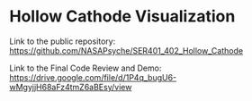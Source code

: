 # Hollow Cathode Visualization

Link to the public repository:
https://github.com/NASAPsyche/SER401_402_Hollow_Cathode

Link to the Final Code Review and Demo:
https://drive.google.com/file/d/1P4q_bugU6-wMgyjjH68aFz4tmZ6aBEsy/view
